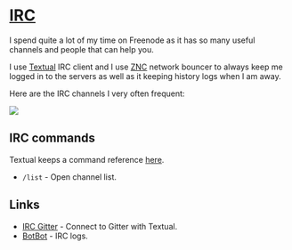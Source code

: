 # [IRC](http://www.wikiwand.com/en/Internet_Relay_Chat)
I spend quite a lot of my time on Freenode as it has so many useful channels and people that can help you.

I use [Textual](https://www.codeux.com/textual/ "Textual") IRC client and I use [ZNC](http://www.wikiwand.com/en/ZNC) network bouncer to always keep me logged in to the servers as well as it keeping history logs when I am away.

Here are the IRC channels I very often frequent:

![](https://i.imgur.com/mRizII9.png)

## IRC commands
Textual keeps a command reference [here](https://help.codeux.com/textual/Command-Reference.kb).
- `/list` - Open channel list.

## Links
- [IRC Gitter](https://irc.gitter.im/) - Connect to Gitter with Textual.
- [BotBot](https://botbot.me/) - IRC logs.